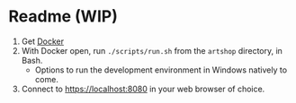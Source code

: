 # Readme (WIP)

1. Get [Docker](https://docs.docker.com/desktop/setup/install/windows-install/)
2. With Docker open, run `./scripts/run.sh` from the `artshop` directory, in Bash.
    * Options to run the development environment in Windows natively to come.
3. Connect to <https://localhost:8080> in your web browser of choice.
